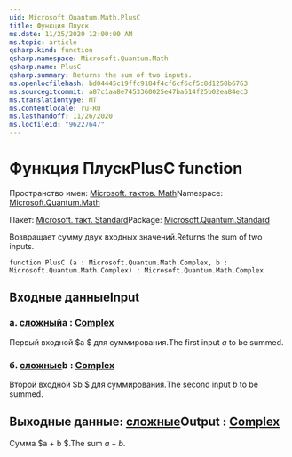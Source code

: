 ```yaml
---
uid: Microsoft.Quantum.Math.PlusC
title: Функция Плуск
ms.date: 11/25/2020 12:00:00 AM
ms.topic: article
qsharp.kind: function
qsharp.namespace: Microsoft.Quantum.Math
qsharp.name: PlusC
qsharp.summary: Returns the sum of two inputs.
ms.openlocfilehash: bd04445c19ffc9184f4cf6cf6cf5c8d1258b6763
ms.sourcegitcommit: a87c1aa8e7453360025e47ba614f25b02ea84ec3
ms.translationtype: MT
ms.contentlocale: ru-RU
ms.lasthandoff: 11/26/2020
ms.locfileid: "96227647"
---
```

# <a name="plusc-function"></a><span data-ttu-id="da3f0-102">Функция Плуск</span><span class="sxs-lookup"><span data-stu-id="da3f0-102">PlusC function</span></span>

<span data-ttu-id="da3f0-103">Пространство имен: [Microsoft. тактов. Math](xref:Microsoft.Quantum.Math)</span><span class="sxs-lookup"><span data-stu-id="da3f0-103">Namespace: [Microsoft.Quantum.Math](xref:Microsoft.Quantum.Math)</span></span>

<span data-ttu-id="da3f0-104">Пакет: [Microsoft. такт. Standard](https://nuget.org/packages/Microsoft.Quantum.Standard)</span><span class="sxs-lookup"><span data-stu-id="da3f0-104">Package: [Microsoft.Quantum.Standard](https://nuget.org/packages/Microsoft.Quantum.Standard)</span></span>


<span data-ttu-id="da3f0-105">Возвращает сумму двух входных значений.</span><span class="sxs-lookup"><span data-stu-id="da3f0-105">Returns the sum of two inputs.</span></span>

```qsharp
function PlusC (a : Microsoft.Quantum.Math.Complex, b : Microsoft.Quantum.Math.Complex) : Microsoft.Quantum.Math.Complex
```


## <a name="input"></a><span data-ttu-id="da3f0-106">Входные данные</span><span class="sxs-lookup"><span data-stu-id="da3f0-106">Input</span></span>

### <a name="a--complex"></a><span data-ttu-id="da3f0-107">а. [сложный](xref:Microsoft.Quantum.Math.Complex)</span><span class="sxs-lookup"><span data-stu-id="da3f0-107">a : [Complex](xref:Microsoft.Quantum.Math.Complex)</span></span>

<span data-ttu-id="da3f0-108">Первый входной $a $ для суммирования.</span><span class="sxs-lookup"><span data-stu-id="da3f0-108">The first input $a$ to be summed.</span></span>


### <a name="b--complex"></a><span data-ttu-id="da3f0-109">б. [сложные](xref:Microsoft.Quantum.Math.Complex)</span><span class="sxs-lookup"><span data-stu-id="da3f0-109">b : [Complex](xref:Microsoft.Quantum.Math.Complex)</span></span>

<span data-ttu-id="da3f0-110">Второй входной $b $ для суммирования.</span><span class="sxs-lookup"><span data-stu-id="da3f0-110">The second input $b$ to be summed.</span></span>



## <a name="output--complex"></a><span data-ttu-id="da3f0-111">Выходные данные: [сложные](xref:Microsoft.Quantum.Math.Complex)</span><span class="sxs-lookup"><span data-stu-id="da3f0-111">Output : [Complex](xref:Microsoft.Quantum.Math.Complex)</span></span>

<span data-ttu-id="da3f0-112">Сумма $a + b $.</span><span class="sxs-lookup"><span data-stu-id="da3f0-112">The sum $a + b$.</span></span>